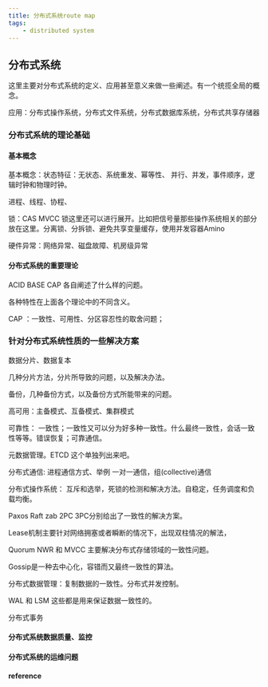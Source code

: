 ```yaml
---
title: 分布式系统route map
tags:
    - distributed system
---
```


## 分布式系统

这里主要对分布式系统的定义、应用甚至意义来做一些阐述。有一个统揽全局的概念。

应用：分布式操作系统，分布式文件系统，分布式数据库系统，分布式共享存储器

### 分布式系统的理论基础

#### 基本概念

基本概念：状态特征：无状态、系统重发、幂等性、 并行、并发，事件顺序，逻辑时钟和物理时钟。

进程、线程、协程、

锁：CAS MVCC 锁这里还可以进行展开。比如把信号量那些操作系统相关的部分放在这里。分离锁、分拆锁、避免共享变量缓存，使用并发容器Amino

硬件异常：网络异常、磁盘故障、机房级异常

#### 分布式系统的重要理论

ACID BASE CAP 各自阐述了什么样的问题。

各种特性在上面各个理论中的不同含义。

CAP ：一致性、可用性、分区容忍性的取舍问题；

### 针对分布式系统性质的一些解决方案

数据分片、数据复本

几种分片方法，分片所导致的问题，以及解决办法。

备份，几种备份方式，以及备份方式所能带来的问题。

高可用：主备模式、互备模式、集群模式

可靠性： 一致性；一致性又可以分为好多种一致性。什么最终一致性，会话一致性等等。错误恢复；可靠通信。

元数据管理。ETCD 这个单独列出来吧。

分布式通信: 进程通信方式、举例 一对一通信，组(collective)通信

分布式操作系统： 互斥和选举，死锁的检测和解决方法。自稳定，任务调度和负载均衡。

Paxos Raft zab 2PC 3PC分别给出了一致性的解决方案。

Lease机制主要针对网络拥塞或者瞬断的情况下，出现双柱情况的解法，

Quorum NWR 和 MVCC 主要解决分布式存储领域的一致性问题。

Gossip是一种去中心化，容错而又最终一致性的算法。

分布式数据管理：复制数据的一致性。分布式并发控制。

WAL 和 LSM 这些都是用来保证数据一致性的。

分布式事务

#### 分布式系统数据质量、监控


#### 分布式系统的运维问题



#### reference
